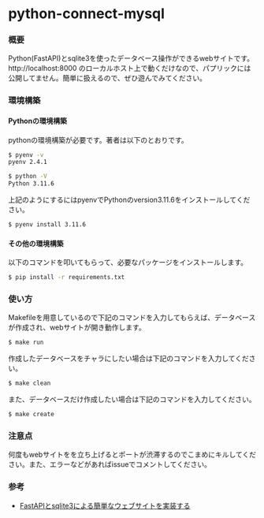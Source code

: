 # python-connect-mysql
### 概要
Python(FastAPI)とsqlite3を使ったデータベース操作ができるwebサイトです。http://localhost:8000 のローカルホスト上で動くだけなので、パプリックには公開してません。簡単に扱えるので、ぜひ遊んでみてください。

### 環境構築
#### Pythonの環境構築
pythonの環境構築が必要です。著者は以下のとおりです。
```bash
$ pyenv -v
pyenv 2.4.1

$ python -V
Python 3.11.6
```
上記のようにするにはpyenvでPythonのversion3.11.6をインストールしてください。
```bash
$ pyenv install 3.11.6
```

#### その他の環境構築
以下のコマンドを叩いてもらって、必要なパッケージをインストールします。
```bash
$ pip install -r requirements.txt
```

### 使い方
Makefileを用意しているので下記のコマンドを入力してもらえば、データベースが作成され、webサイトが開き動作します。
```bash
$ make run
```
作成したデータベースをチャラにしたい場合は下記のコマンドを入力してください。
```bash
$ make clean
```
また、データベースだけ作成したい場合は下記のコマンドを入力してください。
```bash
$ make create
```

### 注意点
何度もwebサイトをを立ち上げるとポートが渋滞するのでこまめにキルしてください。また、エラーなどがあればissueでコメントしてください。

### 参考
- [FastAPIとsqlite3による簡単なウェブサイトを実装する](https://qiita.com/phyblas/items/c3ff92b6dd353f887f1d)
